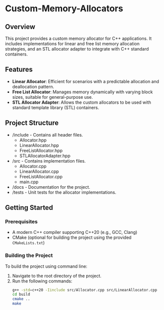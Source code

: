 # Custom-Memory-Allocators

## Overview
This project provides a custom memory allocator for C++ applications. It includes implementations for linear and free list memory allocation strategies, and an STL allocator adapter to integrate with C++ standard containers.

## Features
- **Linear Allocator**: Efficient for scenarios with a predictable allocation and deallocation pattern.
- **Free List Allocator**: Manages memory dynamically with varying block sizes, suitable for general-purpose use.
- **STL Allocator Adapter**: Allows the custom allocators to be used with standard template library (STL) containers.

## Project Structure
- /include - Contains all header files.
  - Allocator.hpp
  - LinearAllocator.hpp
  - FreeListAllocator.hpp
  - STLAllocatorAdapter.hpp
- /src - Contains implementation files.
  - Allocator.cpp
  - LinearAllocator.cpp
  - FreeListAllocator.cpp
  - main.cpp
- /docs - Documentation for the project.
- /tests - Unit tests for the allocator implementations.

## Getting Started

### Prerequisites
- A modern C++ compiler supporting C++20 (e.g., GCC, Clang)
- CMake (optional for building the project using the provided `CMakeLists.txt`)

### Building the Project
To build the project using command line:
1. Navigate to the root directory of the project.
2. Run the following commands:
   ```bash
   g++ -std=c++20 -Iinclude src/Allocator.cpp src/LinearAllocator.cpp src/main.cpp -o custom_allocator
   cd build
   cmake ..
   make
